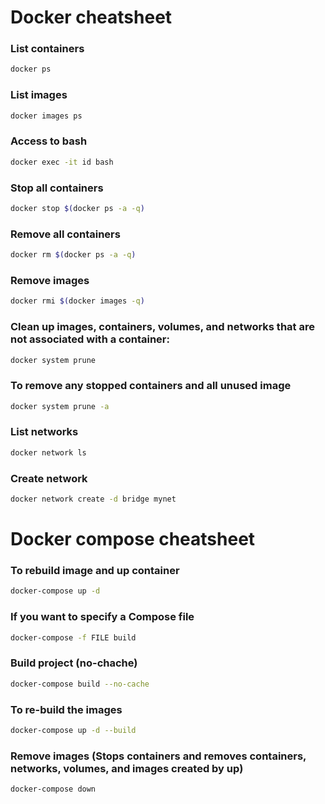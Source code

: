 # Docker cheatsheet

### List containers
```sh
docker ps
```

### List images
```sh
docker images ps
```

### Access to bash
```sh
docker exec -it id bash
```

### Stop all containers
```sh
docker stop $(docker ps -a -q)
```

### Remove all containers
```sh
docker rm $(docker ps -a -q)
```

### Remove images
```sh
docker rmi $(docker images -q)
```

### Clean up images, containers, volumes, and networks that are not associated with a container:
```sh
docker system prune
```

### To remove any stopped containers and all unused image
```sh
docker system prune -a
```

### List networks
```sh
docker network ls
```

### Create network
```sh
docker network create -d bridge mynet
```

# Docker compose cheatsheet

### To rebuild image and up container
```sh
docker-compose up -d
```

### If you want to specify a Compose file
```sh
docker-compose -f FILE build
```

### Build project (no-chache)
```sh
docker-compose build --no-cache
```

### To re-build the images
```sh
docker-compose up -d --build
```

### Remove images (Stops containers and removes containers, networks, volumes, and images created by up)
```sh
docker-compose down
```
